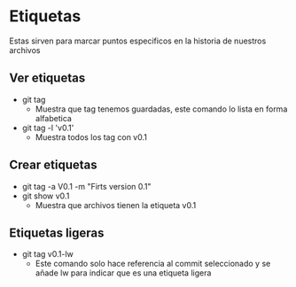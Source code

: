 # Etiquetas
Estas sirven para marcar puntos especificos en la historia de nuestros archivos
## Ver etiquetas
+ git tag
    - Muestra que tag tenemos guardadas, este comando lo lista en forma alfabetica
+ git tag -l 'v0.1'
    - Muestra todos los tag con v0.1
## Crear etiquetas
+ git tag -a V0.1 -m "Firts version 0.1"
+ git show v0.1
    - Muestra que archivos tienen la etiqueta v0.1
## Etiquetas ligeras
+ git tag v0.1-lw
    - Este comando solo hace referencia al commit seleccionado y se añade lw para indicar que es una etiqueta ligera